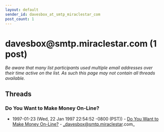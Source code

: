 ```yaml
---
layout: default
sender_id: davesbox_at_smtp_miraclestar_com
post_count: 1
---
```


# davesbox<span>@</span>smtp.miraclestar.com (1 post)

_Be aware that many list participants used multiple email addresses over their time active on the list. As such this page may not contain all threads available._

## Threads

### Do You Want to Make Money On-Line?
+ 1997-01-23 (Wed, 22 Jan 1997 22:54:52 -0800 (PST)) - [Do You Want to Make Money On-Line?](/archive/1997/01/b1aa06f0c377f9ca980bd23fd69a140dca9191260e5be9c9b5488cae090e60f6) - _davesbox@smtp.miraclestar.com_

